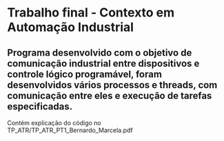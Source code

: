 # Trabalho final - Contexto em Automação Industrial

## Programa desenvolvido com o objetivo de comunicação industrial entre dispositivos e controle lógico programável, foram desenvolvidos vários processos e threads, com comunicação entre eles e execução de tarefas especificadas.
Contém explicação do código no TP_ATR/TP_ATR_PT1_Bernardo_Marcela.pdf
